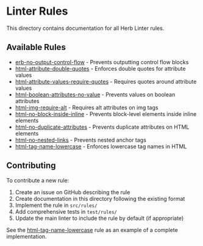 # Linter Rules

This directory contains documentation for all Herb Linter rules.

## Available Rules
- [erb-no-output-control-flow](./erb-no-output-control-flow.md) - Prevents outputting control flow blocks
- [html-attribute-double-quotes](./html-attribute-double-quotes.md) - Enforces double quotes for attribute values
- [html-attribute-values-require-quotes](./html-attribute-values-require-quotes.md) - Requires quotes around attribute values
- [html-boolean-attributes-no-value](./html-boolean-attributes-no-value.md) - Prevents values on boolean attributes
- [html-img-require-alt](./html-img-require-alt.md) - Requires alt attributes on img tags
- [html-no-block-inside-inline](./html-no-block-inside-inline.md) - Prevents block-level elements inside inline elements
- [html-no-duplicate-attributes](./html-no-duplicate-attributes.md) - Prevents duplicate attributes on HTML elements
- [html-no-nested-links](./html-no-nested-links.md) - Prevents nested anchor tags
- [html-tag-name-lowercase](./html-tag-name-lowercase.md) - Enforces lowercase tag names in HTML

## Contributing

To contribute a new rule:

1. Create an issue on GitHub describing the rule
2. Create documentation in this directory following the existing format
3. Implement the rule in `src/rules/`
4. Add comprehensive tests in `test/rules/`
5. Update the main linter to include the rule by default (if appropriate)

See the [html-tag-name-lowercase](./html-tag-name-lowercase.md) rule as an example of a complete implementation.